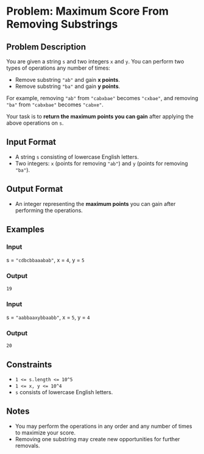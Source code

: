 # Problem: Maximum Score From Removing Substrings

## Problem Description
You are given a string `s` and two integers `x` and `y`. You can perform two types of operations any number of times:
- Remove substring `"ab"` and gain **x points**.
- Remove substring `"ba"` and gain **y points**.

For example, removing `"ab"` from `"cabxbae"` becomes `"cxbae"`, and removing `"ba"` from `"cabxbae"` becomes `"cabxe"`.

Your task is to **return the maximum points you can gain** after applying the above operations on `s`.

## Input Format
- A string `s` consisting of lowercase English letters.
- Two integers: `x` (points for removing `"ab"`) and `y` (points for removing `"ba"`).

## Output Format
- An integer representing the **maximum points** you can gain after performing the operations.

## Examples

### Input
s = `"cdbcbbaaabab"`, x = `4`, y = `5`
<br/>

### Output
`19`
<br/>

### Input
s = `"aabbaaxybbaabb"`, x = `5`, y = `4`
<br/>

### Output
`20`
<br/>

## Constraints
- `1 <= s.length <= 10^5`
- `1 <= x, y <= 10^4`
- `s` consists of lowercase English letters.

## Notes
- You may perform the operations in any order and any number of times to maximize your score.
- Removing one substring may create new opportunities for further removals.



